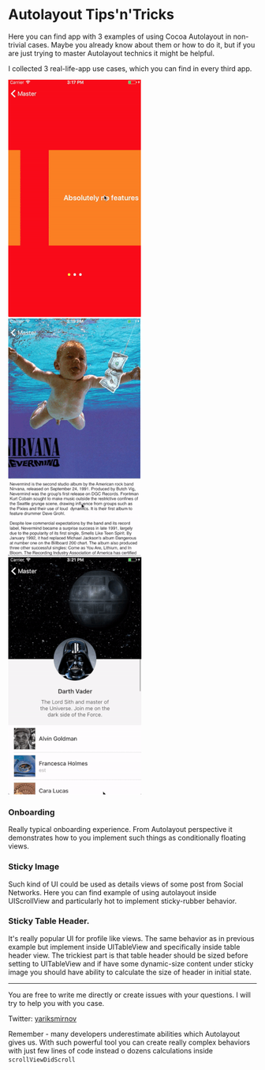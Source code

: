 # Autolayout Tips'n'Tricks

Here you can find app with 3 examples of using Cocoa Autolayout in non-trivial cases. Maybe you already know about them or how to do it, but if you are just trying to master Autolayout technics it might be helpful.

I collected 3 real-life-app use cases, which you can find in every third app.

![Onboarding](onboarding.gif "Onboarding") ![StickyImage](sticky_image.gif "StickyImage") ![StickyHeader](sticky_header.gif "Sticky Header")


### Onboarding

Really typical onboarding experience.
From Autolayout perspective it demonstrates how to you implement such things as conditionally floating views.

### Sticky Image

Such kind of UI could be used as details views of some post from Social Networks. Here you can find example of using autolayout inside UIScrollView and particularly hot to implement sticky-rubber behavior.

### Sticky Table Header.

It's really popular UI for profile like views. The same behavior as in previous example but implement inside UITableView and specifically inside table header view. The trickiest part is that table header should be sized before setting to UITableView and if have some dynamic-size content under sticky image you should have ability to calculate the size of header in initial state.

---

You are free to write me directly or create issues with your questions. I will try to help you with you case.

Twitter: [yariksmirnov](https://twitter.com/yariksmirnov)

Remember - many developers underestimate abilities which Autolayout gives us. With such powerful tool you can create really complex behaviors with just few lines of code instead o dozens calculations inside `scrollViewDidScroll`
